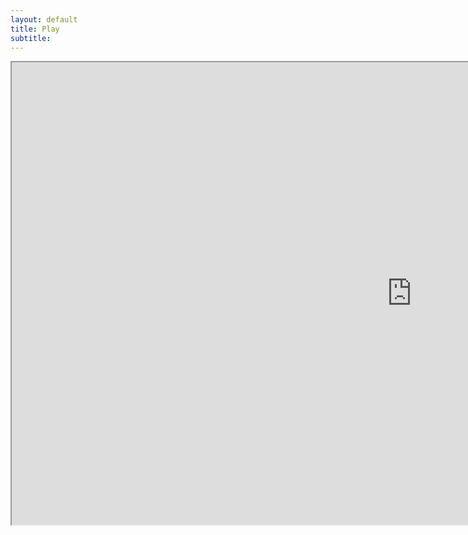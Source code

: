 ```yaml
---
layout: default
title: Play
subtitle:
---
```


<iframe frameborder="1" src="https://itch.io/embed-upload/2120860?color=333333" overflow="hidden" width="1280" height="740"><a href="https://purenukage.itch.io/smart-contract-builder">Play Smart Contract Builder on itch.io</a></iframe>